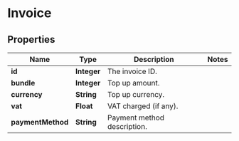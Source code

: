 
# Invoice

## Properties
Name | Type | Description | Notes
------------ | ------------- | ------------- | -------------
**id** | **Integer** | The invoice ID. | 
**bundle** | **Integer** | Top up amount. | 
**currency** | **String** | Top up currency. | 
**vat** | **Float** | VAT charged (if any). | 
**paymentMethod** | **String** | Payment method description. | 



